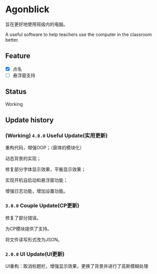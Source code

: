 # Agonblick

旨在更好地使用班级内的电脑。

A useful software to help teachers use the computer in the classroom better.


## Feature

- [x] 点名
- [ ] 悬浮窗支持

## Status

Working

## Update history

### **(Working)** `4.0.0` Useful Update(实用更新)

重构代码，增强OOP；（窗体的模块化）

动态背景的实现；

修复部分字体显示效果，平衡显示效果；

实现开机自启动和悬浮窗功能；

增强日志功能，增加设置功能。

### `3.0.0` Couple Update(CP更新)

修复了部分错误。

为CP模块提供了支持。

将文件读写形式改为JSON。

### `2.0.0` UI Update(UI更新)

UI重构：取消标题栏，增强显示效果，更换了背景并进行了高斯模糊处理
